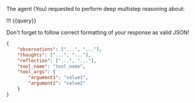 The agent (You) requested to perform deep multistep reasoning about:

!!! {{query}}

Don't forget to follow correct formatting of your response as valid JSON!
~~~json
{
    "observations": ["...", "..."],
    "thoughts": ["...", "..."],
    "reflection": ["...", "..."],
    "tool_name": "tool_name",
    "tool_args": {
        "argument1": "value1",
        "argument2": "value2"
    }
}
~~~
